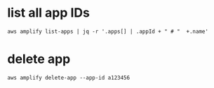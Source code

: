 # list all app IDs

`aws amplify list-apps | jq -r '.apps[] | .appId + " # "  +.name'`

# delete app

`aws amplify delete-app --app-id a123456`
